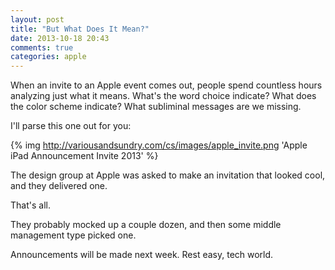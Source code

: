 ```yaml
---
layout: post
title: "But What Does It Mean?"
date: 2013-10-18 20:43
comments: true
categories: apple
---
```

When an invite to an Apple event comes out, people spend countless hours analyzing just what it means. What's the word choice indicate? What does the color scheme indicate? What subliminal messages are we missing.

I'll parse this one out for you:
 
{% img http://variousandsundry.com/cs/images/apple_invite.png 'Apple iPad Announcement Invite 2013' %}

The design group at Apple was asked to make an invitation that looked cool, and they delivered one.

That's all.

They probably mocked up a couple dozen, and then some middle management type picked one.

Announcements will be made next week.  Rest easy, tech world.
